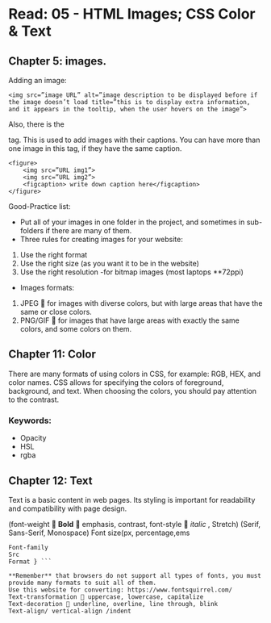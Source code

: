 # Read: 05 - HTML Images; CSS Color & Text

## Chapter 5: images.

Adding an image:
``` 
<img src=”image URL” alt=”image description to be displayed before if the image doesn’t load title=”this is to display extra information, and it appears in the tooltip, when the user hovers on the image”>
``` 

Also, there is the **<figure></figure>** tag. This is used to add images with their captions. You can have more than one image in this tag, if they have the same caption.
``` 
<figure>
	<img src=”URL img1”> 
	<img src=”URL img2”>
	<figcaption> write down caption here</figcaption>
</figure>
```

Good-Practice list: 
+ Put all of your images in one folder in the project, and sometimes in sub-folders if there are many of them.
+ Three rules for creating images for your website:
1.	Use the right format
2.	Use the right size (as you want it to be in the website)
3.	Use the right resolution -for bitmap images (most laptops **72ppi)
+ Images formats: 
1.	JPEG   for images with diverse colors, but with large areas that have the same or close colors.
2.	PNG/GIF  for images that have large areas with exactly the same colors, and some colors on them. 

## Chapter 11: Color

There are many formats of using colors in CSS, for example: RGB, HEX, and color names.
CSS allows for specifying the colors of foreground, background, and text. When choosing the colors, you should pay attention to the contrast.

### Keywords: 
+ Opacity
+ HSL
+ rgba

## Chapter 12: Text

Text is a basic content in web pages. Its styling is important for readability and compatibility with page design. 

(font-weight  **Bold**  emphasis, contrast, font-style   _italic_ , Stretch)
(Serif, Sans-Serif, Monospace)
Font size(px, percentage,ems 
``` @font-face {
Font-family
Src
Format } ```

**Remember** that browsers do not support all types of fonts, you must provide many formats to suit all of them. 
Use this website for converting: https://www.fontsquirrel.com/ 
Text-transformation  uppercase, lowercase, capitalize 
Text-decoration  underline, overline, line through, blink
Text-align/ vertical-align /indent 




